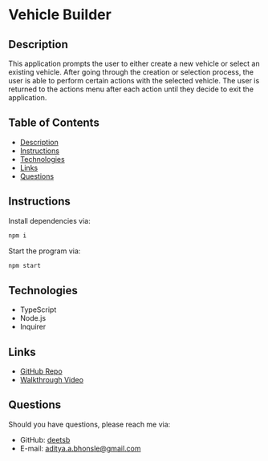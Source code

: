 # Vehicle Builder

## Description
This application prompts the user to either create a new vehicle or select an existing vehicle. After going through the creation or selection process, the user is able to perform certain actions with the selected vehicle. The user is returned to the actions menu after each action until they decide to exit the application.

## Table of Contents
- [Description](#description)
- [Instructions](#instructions)
- [Technologies](#technologies)
- [Links](#links)
- [Questions](#questions)

## Instructions
Install dependencies via:
```bash
npm i
```
Start the program via:
```bash
npm start
```

## Technologies
- TypeScript
- Node.js
- Inquirer

## Links
- [GitHub Repo](https://github.com/deetsb/vehicle-builder)
- [Walkthrough Video](https://app.screencastify.com/v3/watch/pcEeV3dUP57Pov2aPLTF)

## Questions
Should you have questions, please reach me via:
- GitHub: [deetsb](https://github.com/deetsb)
- E-mail: [aditya.a.bhonsle@gmail.com](mailto:aditya.a.bhonsle@gmail.com)